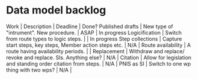 # Data model backlog

Work | Description | Deadline | Done?
Published drafts | New type of "intrument". New procedure. | ASAP | In progress
Logicification | Switch from route types to logic steps. |  | In progress
Step collections | Capture start steps, key steps, Member action steps etc. | N/A |
Route availability | A route having availability periods. |  | 
Replacement | Withdraw and replace/ revoke and replace. SIs. Anything else? | N/A |
Citation | Allow for legislation and standing order citation from steps. | N/A |
PNIS as SI | Switch to one wp thing with two wps? | N/A |